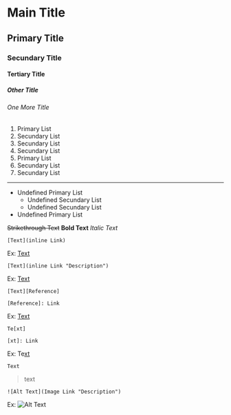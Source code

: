 # Main Title
## Primary Title
### Secundary Title
#### Tertiary Title
##### Other Title
###### One More Title
1. Primary List
  1. Secundary List
  1. Secundary List
  1. Secundary List
2. Primary List
  2. Secundary List
  2. Secundary List

***

* Undefined Primary List
  * Undefined Secundary List
  * Undefined Secundary List
* Undefined Primary List

~~Strikethrough Text~~ **Bold Text** _Italic Text_

```
[Text](inline Link)
```
Ex:
[Text](https://github.com/DNofA)

```
[Text](inline Link "Description")
```
Ex:
[Text](https://github.com/DNofA "Description")

```
[Text][Reference]

[Reference]: Link
```
Ex:
[Text][Reference]

[Reference]: https://github.com/DNofA

```
Te[xt]

[xt]: Link
```
Ex:
Te[xt]

[xt]: https://github.com/DNofA

`Text`

>text

```
![Alt Text](Image Link "Description")
```
Ex:
![Alt Text](https://shifter.sapo.pt/wp-content/uploads/2020/04/GitHub-Gratuito-Shifter_01.jpg "Description")
